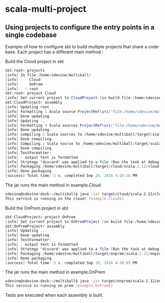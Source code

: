 # scala-multi-project
## Using projects to configure the entry points in a single codebase

Example of how to configure sbt to build multiple projects that share a code base. Each project has a different main method :

Build the Cloud project in sbt
```sbt
sbt:root> projects
[info] In file:/home/sdevine/multiball/
[info] 	   Cloud
[info] 	   OnPrem
[info] 	 * root
sbt:root> project Cloud
[info] Set current project to CloudProject (in build file:/home/sdevine/multiball/)
sbt:CloudProject> assembly
[info] Updating root...
[info] Formatting 1 Scala source ProjectRef(uri("file:/home/sdevine/multiball/"), "root")(test) ...
[info] Done updating.
[info] Updating ...
[info] Formatting 3 Scala sources ProjectRef(uri("file:/home/sdevine/multiball/"), "root")(compile) ...
[info] Done updating.
[info] Compiling 3 Scala sources to /home/sdevine/multiball/target/scala-2.12/classes ...
[info] Done compiling.
[info] Compiling 1 Scala source to /home/sdevine/multiball/target/scala-2.12/test-classes ...
[info] Done compiling.
[info] TestFormatter:
[info] - output text is formatted
[info] Strategy 'discard' was applied to a file (Run the task at debug level to see details)
[info] Packaging /home/sdevine/multiball/target/cloud/scala-2.12/cloud.jar ...
[info] Done packaging.
[success] Total time: 2 s, completed Sep 26, 2018 4:16:16 PM

```

The jar runs the main method in example.Cloud
```bash
sdevine@sdevine-desk:~/multiball$ java -jar target/cloud/scala-2.12/cloud.jar 
This service is running in the cloud! [example.Cloud$]

```

Build the OnPrem project in sbt
```sbt
sbt:CloudProject> project OnPrem
[info] Set current project to OnPremProject (in build file:/home/sdevine/multiball/)
sbt:OnPremProject> assembly
[info] Updating ...
[info] Done updating.
[info] TestFormatter:
[info] - output text is formatted
[info] Strategy 'discard' was applied to a file (Run the task at debug level to see details)
[info] Packaging /home/sdevine/multiball/target/onprem/scala-2.12/onprem.jar ...
[info] Done packaging.
[success] Total time: 3 s, completed Sep 26, 2018 4:18:03 PM

```
The jar runs the main method in example.OnPrem
```bash
sdevine@sdevine-desk:~/multiball$ java -jar target/onprem/scala-2.12/onprem.jar
This service is running on prem [example.OnPrem$]

```

Tests are executed when each assembly is built. 
